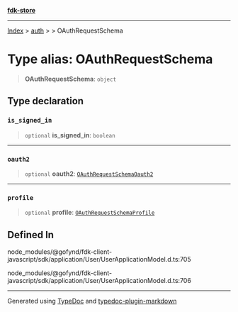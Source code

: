 [**fdk-store**](../../../README.md)
***

[Index](../../../API.md) > [auth](../../README.md) > [<internal>](../README.md) > OAuthRequestSchema

# Type alias: OAuthRequestSchema

> **OAuthRequestSchema**: `object`

## Type declaration

### `is_signed_in`

> `optional` **is\_signed\_in**: `boolean`

***

### `oauth2`

> `optional` **oauth2**: [`OAuthRequestSchemaOauth2`](type-alias.OAuthRequestSchemaOauth2.md)

***

### `profile`

> `optional` **profile**: [`OAuthRequestSchemaProfile`](type-alias.OAuthRequestSchemaProfile.md)

## Defined In

node\_modules/@gofynd/fdk-client-javascript/sdk/application/User/UserApplicationModel.d.ts:705

node\_modules/@gofynd/fdk-client-javascript/sdk/application/User/UserApplicationModel.d.ts:706

***
Generated using [TypeDoc](https://typedoc.org/) and [typedoc-plugin-markdown](https://www.npmjs.com/package/typedoc-plugin-markdown)
